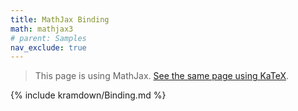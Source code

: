 ```yaml
---
title: MathJax Binding
math: mathjax3
# parent: Samples
nav_exclude: true
---
```


> This page is using MathJax.
> [See the same page using KaTeX](../katex/Binding).

{% include kramdown/Binding.md %}
